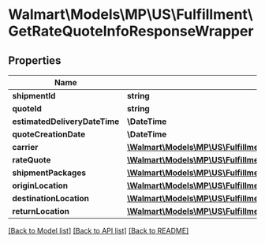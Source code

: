 # Walmart\Models\MP\US\Fulfillment\GetRateQuoteInfoResponseWrapper

## Properties

Name | Type | Description | Notes
------------ | ------------- | ------------- | -------------
**shipmentId** | **string** |  | [optional]
**quoteId** | **string** |  | [optional]
**estimatedDeliveryDateTime** | **\DateTime** |  | [optional]
**quoteCreationDate** | **\DateTime** |  | [optional]
**carrier** | [**\Walmart\Models\MP\US\Fulfillment\GetCarrierRateQuote200ResponseCarrier**](GetCarrierRateQuote200ResponseCarrier.md) |  | [optional]
**rateQuote** | [**\Walmart\Models\MP\US\Fulfillment\GetCarrierRateQuote200ResponseRateQuote**](GetCarrierRateQuote200ResponseRateQuote.md) |  | [optional]
**shipmentPackages** | [**\Walmart\Models\MP\US\Fulfillment\GetCarrierRateQuote200ResponseShipmentPackagesInner[]**](GetCarrierRateQuote200ResponseShipmentPackagesInner.md) |  | [optional]
**originLocation** | [**\Walmart\Models\MP\US\Fulfillment\GetCarrierRateQuote200ResponseOriginLocation**](GetCarrierRateQuote200ResponseOriginLocation.md) |  | [optional]
**destinationLocation** | [**\Walmart\Models\MP\US\Fulfillment\GetCarrierRateQuote200ResponseOriginLocation**](GetCarrierRateQuote200ResponseOriginLocation.md) |  | [optional]
**returnLocation** | [**\Walmart\Models\MP\US\Fulfillment\GetCarrierRateQuote200ResponseReturnLocation**](GetCarrierRateQuote200ResponseReturnLocation.md) |  | [optional]


[[Back to Model list]](./) [[Back to API list]](../../../../../README.md#supported-apis) [[Back to README]](../../../../../README.md)
